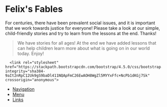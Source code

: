 # Felix's Fables
<html>
    <head>
        <title>My Great Game</title>
    </head>
    <body> 
      <div class="alert alert-success" role="alert">
  For centuries, there have been prevalent social issues, and it is important that we work towards justice for everyone! Please take a look at our simple, child-friendly stories and try to learn from the lessons at the end. Thanks!
</div>  
  <blockquote class="blockquote text-center"> We have stories for all ages! At the end we have added lessons that can help children learn more about what is going on in our world today. Enjoy! </blockquote>

      <link rel="stylesheet" href="https://stackpath.bootstrapcdn.com/bootstrap/4.5.0/css/bootstrap.min.css" integrity="sha384-9aIt2nRpC12Uk9gS9baDl411NQApFmC26EwAOH8WgZl5MYYxFfc+NcPb1dKGj7Sk" crossorigin="anonymous">
<nav>
  <ul> 
    <li><a href="#">Navigation</a></li>
    <li><a href="#">Menu</a></li>
    <li><a href="#">Links</a></li>
  </ul>
</nav>
   
<div> 
     
    
</div>
<br>

<div>

</div>
<div>
 
</div>

   </body>
</html>

